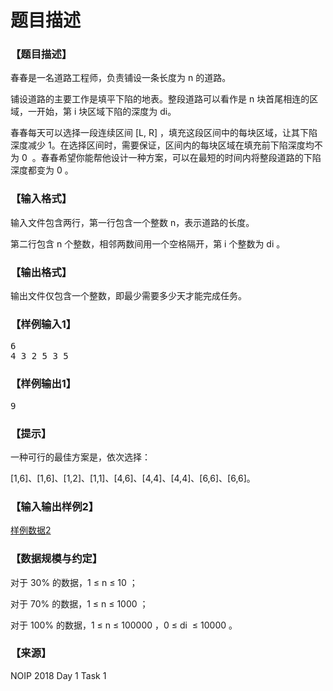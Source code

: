 # 题目描述


<h3>
【题目描述】
</h3>
<p>
春春是一名道路工程师，负责铺设一条长度为 n 的道路。
</p>
<p>
铺设道路的主要工作是填平下陷的地表。整段道路可以看作是 n 块首尾相连的区域，一开始，第 i 块区域下陷的深度为 di。
</p>
<p>
春春每天可以选择一段连续区间 [L, R] ，填充这段区间中的每块区域，让其下陷深度减少 1。在选择区间时，需要保证，区间内的每块区域在填充前下陷深度均不为 0  。春春希望你能帮他设计一种方案，可以在最短的时间内将整段道路的下陷深度都变为 0 。
</p>
<h3>
【输入格式】
</h3>
<p>
输入文件包含两行，第一行包含一个整数 n，表示道路的长度。
</p>
<p>
第二行包含 n 个整数，相邻两数间用一个空格隔开，第 i 个整数为 di 。
</p>
<h3>
【输出格式】
</h3>
<p>
输出文件仅包含一个整数，即最少需要多少天才能完成任务。
</p>
<h3>
【样例输入1】
</h3>
<pre>6
4 3 2 5 3 5
</pre>
<h3>
【样例输出1】
</h3>
<pre>9</pre>
<h3>
【提示】
</h3>
<p>
一种可行的最佳方案是，依次选择：
</p>
<p>
[1,6]、[1,6]、[1,2]、[1,1]、[4,6]、[4,4]、[4,4]、[6,6]、[6,6]。
</p>
<h3>
【输入输出样例2】
</h3>
<p>
<a class="ke-insertfile" href="/upload/file/20181112/20181112192924_86486.zip" target="_blank">样例数据2</a> 
</p>
<h3>
【数据规模与约定】
</h3>
<p>
对于 30% 的数据，1 ≤ n ≤ 10 ；
</p>
<p>
对于 70% 的数据，1 ≤ n ≤ 1000 ；
</p>
<p>
对于 100% 的数据，1 ≤ n ≤ 100000 ，0 ≤ di  ≤ 10000 。
</p>
<h3>
【来源】
</h3>
<p>
NOIP 2018 Day 1 Task 1
</p>
